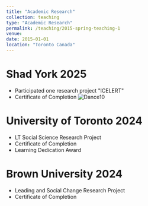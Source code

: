 ```yaml
---
title: "Academic Research"
collection: teaching
type: "Academic Research"
permalink: /teaching/2015-spring-teaching-1
venue: 
date: 2015-01-01
location: "Toronto Canada"
---
```



Shad York 2025
=====
  * Participated one research project "ICELERT"
  * Certificate of Completion
![Dance10](https://tiffanyjtfu.github.io/TiffanyFu/images/shad5.jpg)



University of Toronto 2024
=====
  * LT Social Science Research Project
 * Certificate of Completion
 * Learning Dedication Award


Brown University 2024
=====
  * Leading and Social Change Research Project
  * Certificate of Completion

